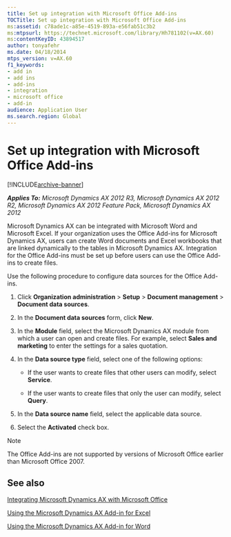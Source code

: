 ```yaml
---
title: Set up integration with Microsoft Office Add-ins
TOCTitle: Set up integration with Microsoft Office Add-ins
ms:assetid: c78ade1c-a85e-4519-893a-e56fab51c3b2
ms:mtpsurl: https://technet.microsoft.com/library/Hh781102(v=AX.60)
ms:contentKeyID: 43894517
author: tonyafehr
ms.date: 04/18/2014
mtps_version: v=AX.60
f1_keywords:
- add in
- add ins
- add-ins
- integration
- microsoft office
- add-in
audience: Application User
ms.search.region: Global
---
```


# Set up integration with Microsoft Office Add-ins 


[!INCLUDE[archive-banner](includes/archive-banner.md)]


_**Applies To:** Microsoft Dynamics AX 2012 R3, Microsoft Dynamics AX 2012 R2, Microsoft Dynamics AX 2012 Feature Pack, Microsoft Dynamics AX 2012_

Microsoft Dynamics AX can be integrated with Microsoft Word and Microsoft Excel. If your organization uses the Office Add-ins for Microsoft Dynamics AX, users can create Word documents and Excel workbooks that are linked dynamically to the tables in Microsoft Dynamics AX. Integration for the Office Add-ins must be set up before users can use the Office Add-ins to create files.

Use the following procedure to configure data sources for the Office Add-ins.

1.  Click **Organization administration** \> **Setup** \> **Document management** \> **Document data sources**.

2.  In the **Document data sources** form, click **New**.

3.  In the **Module** field, select the Microsoft Dynamics AX module from which a user can open and create files. For example, select **Sales and marketing** to enter the settings for a sales quotation.

4.  In the **Data source type** field, select one of the following options:
    
      - If the user wants to create files that other users can modify, select **Service**.
    
      - If the user wants to create files that only the user can modify, select **Query**.

5.  In the **Data source name** field, select the applicable data source.

6.  Select the **Activated** check box.


> [!NOTE]
> <P>The Office Add-ins are not supported by versions of Microsoft Office earlier than Microsoft Office 2007.</P>



## See also

[Integrating Microsoft Dynamics AX with Microsoft Office](integrating-microsoft-dynamics-ax-with-microsoft-office.md)

[Using the Microsoft Dynamics AX Add-in for Excel](using-the-microsoft-dynamics-ax-add-in-for-excel.md)

[Using the Microsoft Dynamics AX Add-in for Word](using-the-microsoft-dynamics-ax-add-in-for-word.md)

  


